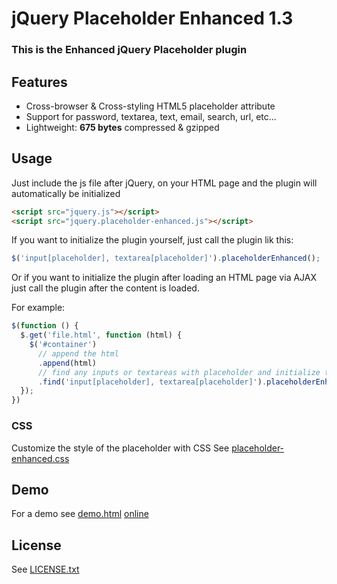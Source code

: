 # jQuery Placeholder Enhanced 1.3

### This is the Enhanced jQuery Placeholder plugin

## Features

- Cross-browser & Cross-styling HTML5 placeholder attribute
- Support for password, textarea, text, email, search, url, etc...
- Lightweight: **675 bytes** compressed & gzipped

## Usage

Just include the js file after jQuery, on your HTML page and the plugin will automatically be initialized

```html
<script src="jquery.js"></script>
<script src="jquery.placeholder-enhanced.js"></script>
```

If you want to initialize the plugin yourself, just call the plugin lik this:

```javascript
$('input[placeholder], textarea[placeholder]').placeholderEnhanced();
```

Or if you want to initialize the plugin after loading an HTML page via AJAX just call the plugin after the content is loaded.

For example:
```javascript
$(function () {
  $.get('file.html', function (html) {
    $('#container')
      // append the html
      .append(html)
      // find any inputs or textareas with placeholder and initialize the plugin
      .find('input[placeholder], textarea[placeholder]').placeholderEnhanced();
  });
})
```

### CSS
Customize the style of the placeholder with CSS
See [placeholder-enhanced.css](https://github.com/dciccale/placeholder-enhanced/blob/master/css/placeholder-enhanced.css)

## Demo
For a demo see [demo.html](https://github.com/dciccale/placeholder-enhanced/blob/master/demo.html) [online](http://dciccale.github.com/placeholder-enhanced/)

## License
See [LICENSE.txt](https://raw.github.com/dciccale/placeholder-enhanced/master/LICENSE.txt)

